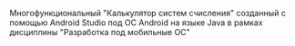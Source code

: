 Многофункциональный "Калькулятор систем счисления" созданный с помощью Android Studio под ОС Android на языке Java в рамках дисциплины "Разработка под мобильные ОС"

